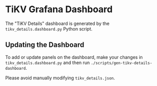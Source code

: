 # TiKV Grafana Dashboard

The "TiKV Details" dashboard is generated by the `tikv_details.dashboard.py`
Python script.

## Updating the Dashboard

To add or update panels on the dashboard, make your changes in
`tikv_details.dashboard.py` and then run `./scripts/gen-tikv-details-dashboard`.

Please avoid manually modifying `tikv_details.json`.
